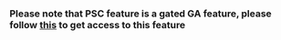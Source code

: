 ### Please note that PSC feature is a gated GA feature, please follow [this](https://docs.gcp.databricks.com/administration-guide/cloud-configurations/gcp/private-service-connect.html#step-1-enable-your-account-for-private-service-connect) to get access to this feature
